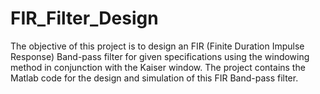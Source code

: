 # FIR_Filter_Design
The objective of this project is to design an FIR (Finite Duration Impulse Response) Band-pass filter for given specifications using the windowing method in conjunction with the Kaiser window. The project contains the Matlab code for the design and simulation of this FIR Band-pass filter.
